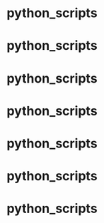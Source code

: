 # python_scripts
# python_scripts
# python_scripts
# python_scripts
# python_scripts
# python_scripts
# python_scripts
